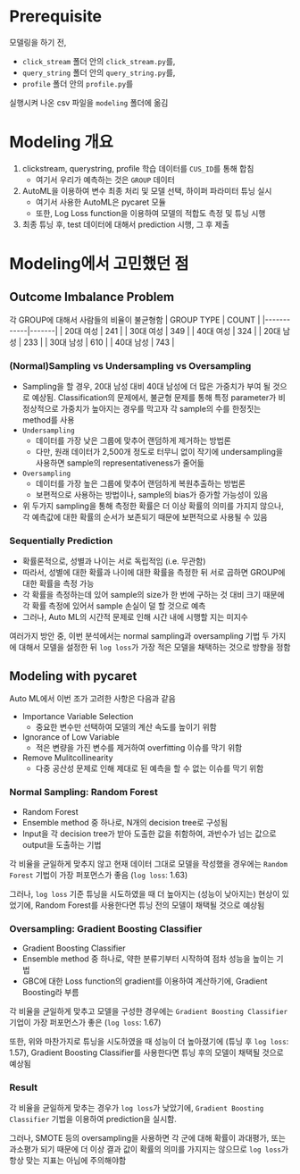 # Prerequisite
모델링을 하기 전, 
+ `click_stream` 폴더 안의 `click_stream.py`를, 
+ `query_string` 폴더 안의 `query_string.py`를, 
+ `profile` 폴더 안의 `profile.py`를

실행시켜 나온 csv 파일을 `modeling` 폴더에 옮김

# Modeling 개요
1. clickstream, querystring, profile 학습 데이터를 `CUS_ID`를 통해 합침
    + 여기서 우리가 예측하는 것은 `GROUP` 데이터
2. AutoML을 이용하여 변수 최종 처리 및 모델 선택, 하이퍼 파라미터 튜닝 실시
    + 여기서 사용한 AutoML은 pycaret 모듈
    + 또한, Log Loss function을 이용하여 모델의 적합도 측정 및 튜닝 시행 
3. 최종 튜닝 후, test 데이터에 대해서 prediction 시행, 그 후 제출

# Modeling에서 고민했던 점
## Outcome Imbalance Problem
각 GROUP에 대해서 사람들의 비율이 불균형함
| GROUP TYPE | COUNT |
|------------|-------|
| 20대 여성    | 241   |
| 30대 여성    |  349  |
| 40대 여성    |  324  |
| 20대 남성    | 233   |
| 30대 남성    |  610  |
| 40대 남성    |  743  |

### (Normal)Sampling vs Undersampling vs Oversampling
+ Sampling을 할 경우, 20대 남성 대비 40대 남성에 더 많은 가중치가 부여 될 것으로 예상됨. Classification의 문제에서, 불균형 문제를 통해 특정 parameter가 비정상적으로 가중치가 높아지는 경우를 막고자 각 sample의 수를 한정짓는 method를 사용
+ `Undersampling`
    + 데이터를 가장 낮은 그룹에 맞추어 랜덤하게 제거하는 방법론
    + 다만, 원래 데이터가 2,500개 정도로 터무니 없이 작기에 undersampling을 사용하면 sample의 representativeness가 줄어듦
+ `Oversampling`
    + 데이터를 가장 높은 그룹에 맞추어 랜덤하게 복원추출하는 방법론
    + 보편적으로 사용하는 방법이나, sample의 bias가 증가할 가능성이 있음
+ 위 두가지 sampling을 통해 측정한 확률은 더 이상 확률의 의미를 가지지 않으나, 각 예측값에 대한 확률의 순서가 보존되기 때문에 보편적으로 사용될 수 있음

### Sequentially Prediction
+ 확률론적으로, 성별과 나이는 서로 독립적임 (i.e. 무관함)
+ 따라서, 성별에 대한 확률과 나이에 대한 확률을 측정한 뒤 서로 곱하면 GROUP에 대한 확률을 측정 가능
+ 각 확률을 측정하는데 있어 sample의 size가 한 번에 구하는 것 대비 크기 때문에 각 확률 측정에 있어서 sample 손실이 덜 할 것으로 예측
+ 그러나, Auto ML의 시간적 문제로 인해 시간 내에 시행할 지는 미지수

여러가지 방안 중, 이번 분석에서는 normal sampling과 oversampling 기법 두 가지에 대해서 모델을 설정한 뒤 `log loss`가 가장 적은 모델을 채택하는 것으로 방향을 정함

## Modeling with pycaret

Auto ML에서 이번 조가 고려한 사항은 다음과 같음
+ Importance Variable Selection
    + 중요한 변수만 선택하여 모델의 계산 속도를 높이기 위함
+ Ignorance of Low Variable
    + 적은 변량을 가진 변수를 제거하여 overfitting 이슈를 막기 위함
+ Remove Mulitcollinearity
    + 다중 공산성 문제로 인해 제대로 된 예측을 할 수 없는 이슈를 막기 위함

### Normal Sampling: Random Forest

+ Random Forest
+ Ensemble method 중 하나로, N개의 decision tree로 구성됨
+ Input을 각 decision tree가 받아 도출한 값을 취함하여, 과반수가 넘는 값으로 output을 도출하는 기법

각 비율을 균일하게 맞추지 않고 현재 데이터 그대로 모델을 작성했을 경우에는 `Random Forest` 기법이 가장 퍼포먼스가 좋음 (`log loss`: 1.63)

그러나, `log loss` 기준 튜닝을 시도하였을 때 더 높아지는 (성능이 낮아지는) 현상이 있었기에, Random Forest를 사용한다면 튜닝 전의 모델이 채택될 것으로 예상됨

### Oversampling: Gradient Boosting Classifier

+ Gradient Boosting Classifier
+ Ensemble method 중 하나로, 약한 분류기부터 시작하여 점차 성능을 높이는 기법
+ GBC에 대한 Loss function의 gradient를 이용하여 계산하기에, Gradient Boosting라 부름

각 비율을 균일하게 맞추고 모델을 구성한 경우에는 `Gradient Boosting Classifier` 기업이 가장 퍼포먼스가 좋은 (`log loss`: 1.67)

또한, 위와 마찬가지로 튜닝을 시도하였을 때 성능이 더 높아졌기에 (튜닝 후 `log loss`: 1.57), Gradient Boosting Classifier를 사용한다면 튜닝 후의 모델이 채택될 것으로 예상됨

### Result

각 비율을 균일하게 맞추는 경우가 `log loss`가 낮았기에, `Gradient Boosting Classifier` 기법을 이용하여 prediction을 실시함. 

그러나, SMOTE 등의 oversampling을 사용하면 각 군에 대해 확률이 과대평가, 또는 과소평가 되기 때문에 더 이상 결과 값이 확률의 의미를 가지지는 않으므로 `log loss`가 항상 맞는 지표는 아님에 주의해야함